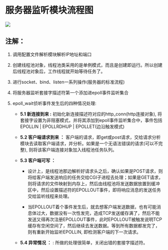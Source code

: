# 服务器监听模块流程图  
![](https://i.imgur.com/0opbl73.png)  
  
## 注解：  
1. 调用配置文件解析模块解析IP地址和端口  

2. 创建线程池对象，线程池类采用的是单例模式，而且是创建即运行。所以创建后线程池对象后，工作线程就开始等待任务了。  

3. 进行socket、bind、listen一系列操作(服务器的标准流程)  

4. 将服务器监听套接字描述符第一个添加进epoll事件监听集合  

5. epoll_wait侦听事件发生后的四种情况处理: 

	- **5.1 新连接到来 :** 初始化新连接描述符对应的http_conn(http连接对象), 将套接字设置为非阻塞模式，并将其添加到epoll事件监听集合中，事件包括EPOLLIN | EPOLLRDHUP | EPOLLET(边沿触发模式) 

	- **5.2 客户端请求到来 ：** 客户端的请求，即get或post请求，交给请求分析模块去读取客户端请求，并分析。如果是一个无语法错误的请求(可以不完整), 则将该客户端连接对象加入线程池任务队列。
	- **5.3 客户端可写 ：**  
		* 设计上，是线程池那边解析好请求头之后，确认如果是POST请求，则将给客户端发送响应的任务交给CGI子进程去处理；如果是GET请求，则将请求的文件映射到内存上，然后由线程池将发送数据放置到缓冲区中，然后设置描述符的EPOLLOUT事件，即将响应消息的发送任务交给监听线程来处理。
		  
		* 当EPOLLOUT着个事件发生后，就去想客户端发送数据，也有可能消息体过大，数据没有一次性发完，造成TCP发送缓存满了，然后不能发送又得再次注册EPOLLOUT事件，此时EPOLLOUT被触发说明TCP缓存有空闲空间了，然后继续去发送数据。等到所有数据都发完了，则有重新开始监听EPOLLIN, 即检测客户端的下一次请求。
	
	- **5.4 异常情况 ：** : 所做的处理很简单，关闭出错的套接字描述符。
